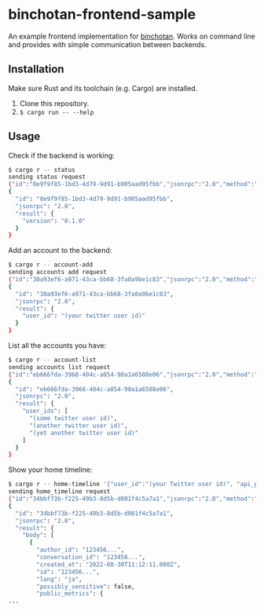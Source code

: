 # binchotan-frontend-sample

An example frontend implementation for [binchotan](http://github.com/sei0o/binchotan-backend). Works on command line and provides with simple communication between backends.

## Installation

Make sure Rust and its toolchain (e.g. Cargo) are installed.

1. Clone this repository.
2. `$ cargo run -- --help`

## Usage

Check if the backend is working:

```bash
$ cargo r -- status
sending status request
{"id":"0e9f9f85-1bd3-4d79-9d91-b905aad95fbb","jsonrpc":"2.0","method":"v0.status"}
{
  "id": "0e9f9f85-1bd3-4d79-9d91-b905aad95fbb",
  "jsonrpc": "2.0",
  "result": {
    "version": "0.1.0"
  }
}
```

Add an account to the backend:

```bash
$ cargo r -- account-add
sending accounts add request
{"id":"30a93ef6-a971-43ca-bb68-3fa0a9be1c83","jsonrpc":"2.0","method":"v0.account.add"}
{
  "id": "30a93ef6-a971-43ca-bb68-3fa0a9be1c83",
  "jsonrpc": "2.0",
  "result": {
    "user_id": "(your twitter user id)"
  }
}
```

List all the accounts you have:

```bash
$ cargo r -- account-list
sending accounts list request
{"id":"eb666fda-3968-404c-a054-98a1a6508e06","jsonrpc":"2.0","method":"v0.account.list"}
{
  "id": "eb666fda-3968-404c-a054-98a1a6508e06",
  "jsonrpc": "2.0",
  "result": {
    "user_ids": [
      "(some twitter user id)",
      "(another twitter user id)",
      "(yet another twitter user id)"
    ]
  }
}
```

Show your home timeline:

```bash
$ cargo r -- home-timeline '{"user_id":"(your Twitter user id)", "api_params": {}}'
sending home_timeline request
{"id":"34bbf73b-f225-49b3-8d5b-d001f4c5a7a1","jsonrpc":"2.0","method":"v0.home_timeline","params":{"api_params":{},"user_id":"(your Twitter user id)"}}
{
  "id": "34bbf73b-f225-49b3-8d5b-d001f4c5a7a1",
  "jsonrpc": "2.0",
  "result": {
    "body": [
      {
        "author_id": "123456...",
        "conversation_id": "123456...",
        "created_at": "2022-08-30T11:12:11.000Z",
        "id": "123456...",
        "lang": "ja",
        "possibly_sensitive": false,
        "public_metrics": {
...
```
